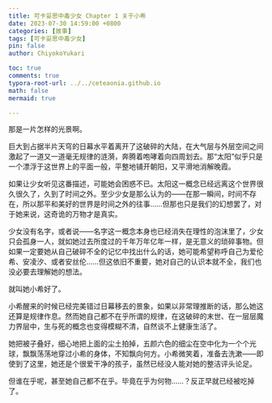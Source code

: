 ```yaml
---
title: 可卡妥思中毒少女 Chapter 1 关于小希
date: 2023-07-30 14:59:00 +0800
categories: [故事]
tags: [可卡妥思中毒少女]
pin: false
author: ChiyokoYukari

toc: true
comments: true
typora-root-url: ../../ceteaonia.github.io
math: false
mermaid: true

---
```

那是一片怎样的光景啊。

巨大到占据半片天穹的日幕水平着离开了这破碎的大陆，在大气层与外层空间之间激起了一道又一道毫无规律的涟漪，奔腾着咆哮着向四周划去。那“太阳”似乎只是一个漂浮于这世界上的平面一般，平整地铺开朝阳，又平滑地消解晚霞。

如果让少女听见这番描述，可能她会困惑不已。太阳这一概念已经远离这个世界很久很久了，久到了时间之外。至少少女是那么认为的——在那一瞬间，时间不存在，所以那平和美好的世界是时间之外的往事……但那也只是我们的幻想罢了，对于她来说，这奇诡的万物才是真实。

少女没有名字，或者说——名字这一概念本身也已经消失在理性的泡沫里了，少女只会孤身一人，就如她过去所度过的千年万年亿年一样，是无意义的琐碎事物。但如果一定要她从自己破碎不全的记忆中找出什么的话，她可能希望称呼自己为爱伦希、安凌汐、或者安丝伦……但这依旧不重要，她对自己的认识本就不全，我们也没必要去理解她的想法。

就叫她小希好了。

小希醒来的时候已经完美错过日幕移去的景象，如果以非常理推断的话，那么她这还算是规律作息。然而她自己都不在乎所谓的规律，在这破碎的末世、在一层层魔力界层中，生与死的概念也变得模糊不清，自然谈不上健康生活了。

她把被子叠好，细心地把上面的尘土拍掉，五颜六色的细尘在空中化为一个个光球，飘飘荡荡地穿过小希的身体，不知飘向何方。小希微笑着，准备去洗漱——即使到了这里，她还是个很爱干净的孩子，虽然已经没人能对她的整洁评头论足。

但谁在乎呢，甚至她自己都不在乎。毕竟在乎为何物……？反正早就已经被吃掉了。